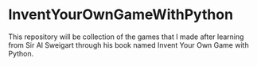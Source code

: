 # InventYourOwnGameWithPython
This repository will be collection of the games that I made after
learning from Sir Al Sweigart through his book named 
Invent Your Own Game with Python.
